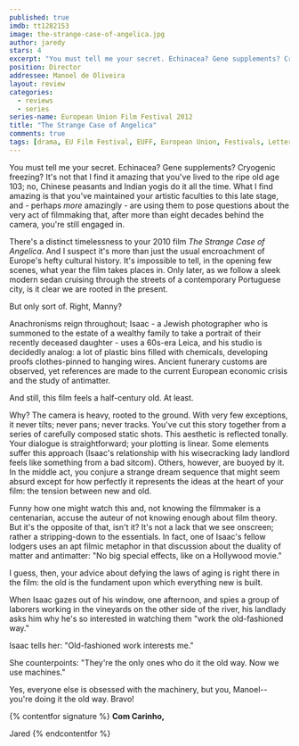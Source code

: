 ```yaml
---
published: true
imdb: tt1282153
image: the-strange-case-of-angelica.jpg
author: jaredy 
stars: 4
excerpt: "You must tell me your secret. Echinacea? Gene supplements? Cryogenic freezing? It&rsquo;s not that I find it amazing that you&rsquo;ve lived to the ripe old age 103; no, Chinese peasants and Indian yogis do it all the time. What I find amazing is that you&rsquo;ve maintained your artistic faculties to this late stage, and &ndash; perhaps <em>more</em> amazingly &ndash; are using them to pose questions about the very act of filmmaking that, after more than eight decades behind the camera, you&rsquo;re still engaged in."
position: Director
addressee: Manoel de Oliveira
layout: review
categories: 
  - reviews
  - series
series-name: European Union Film Festival 2012
title: "The Strange Case of Angelica"
comments: true
tags: [drama, EU Film Festival, EUFF, European Union, Festivals, Letters, Manoel de Oliveira, Portugal]
---
```

You must tell me your secret. Echinacea? Gene supplements? Cryogenic freezing? It's not that I find it amazing that you've lived to the ripe old age 103; no, Chinese peasants and Indian yogis do it all the time. What I find amazing is that you've maintained your artistic faculties to this late stage, and - perhaps _more_ amazingly - are using them to pose questions about the very act of filmmaking that, after more than eight decades behind the camera, you're still engaged in.

There's a distinct timelessness to your 2010 film _The Strange Case of Angelica_. And I suspect it's more than just the usual encroachment of Europe's hefty cultural history. It's impossible to tell, in the opening few scenes, what year the film takes places in. Only later, as we follow a sleek modern sedan cruising through the streets of a contemporary Portuguese city, is it clear we are rooted in the present.

But only sort of. Right, Manny? 

Anachronisms reign throughout; Isaac - a Jewish photographer who is summoned to the estate of a wealthy family to take a portrait of their recently deceased daughter - uses a 60s-era Leica, and his studio is decidedly analog: a lot of plastic bins filled with chemicals, developing proofs clothes-pinned to hanging wires. Ancient funerary customs are observed, yet references are made to the current European economic crisis and the study of antimatter.  

And still, this film feels a half-century old. At least. 

Why? The camera is heavy, rooted to the ground. With very few exceptions, it never tilts; never pans; never tracks. You've cut this story together from a series of carefully composed static shots. This aesthetic is reflected tonally. Your dialogue is straightforward; your plotting is linear. Some elements suffer this approach (Isaac's relationship with his wisecracking lady landlord feels like something from a bad sitcom). Others, however, are buoyed by it. In the middle act, you conjure a strange dream sequence that might seem absurd except for how perfectly it represents the ideas at the heart of your film: the tension between new and old. 

Funny how one might watch this and, not knowing the filmmaker is a centenarian, accuse the auteur of not knowing enough about film theory. But it's the opposite of that, isn't it? It's not a lack that we see onscreen; rather a stripping-down to the essentials. In fact, one of Isaac's fellow lodgers uses an apt filmic metaphor in that discussion about the duality of matter and antimatter: "No big special effects, like on a Hollywood movie."

I guess, then, your advice about defying the laws of aging is right there in the film: the old is the fundament upon which everything new is built. 

When Isaac gazes out of his window, one afternoon, and spies a group of laborers working in the vineyards on the other side of the river, his landlady asks him why he's so interested in watching them "work the old-fashioned way." 

Isaac tells her: "Old-fashioned work interests me." 

She counterpoints: "They're the only ones who do it the old way. Now we use machines."

Yes, everyone else is obsessed with the machinery, but you, Manoel-- you're doing it the old way. Bravo!

{% contentfor signature %}
**Com Carinho,**

Jared
{% endcontentfor %}